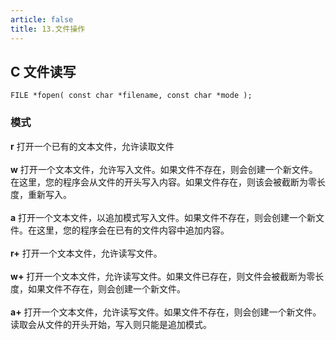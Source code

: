 ```yaml
---
article: false
title: 13.文件操作
---
```


## C 文件读写
```text
FILE *fopen( const char *filename, const char *mode );
```
### 模式
**r**	打开一个已有的文本文件，允许读取文件 <br><br>
**w**	打开一个文本文件，允许写入文件。如果文件不存在，则会创建一个新文件。在这里，您的程序会从文件的开头写入内容。如果文件存在，则该会被截断为零长度，重新写入。<br><br>
**a**	打开一个文本文件，以追加模式写入文件。如果文件不存在，则会创建一个新文件。在这里，您的程序会在已有的文件内容中追加内容。<br><br>
**r+**	打开一个文本文件，允许读写文件。<br><br>
**w+**	打开一个文本文件，允许读写文件。如果文件已存在，则文件会被截断为零长度，如果文件不存在，则会创建一个新文件。<br><br>
**a+**	打开一个文本文件，允许读写文件。如果文件不存在，则会创建一个新文件。读取会从文件的开头开始，写入则只能是追加模式。<br><br>






















